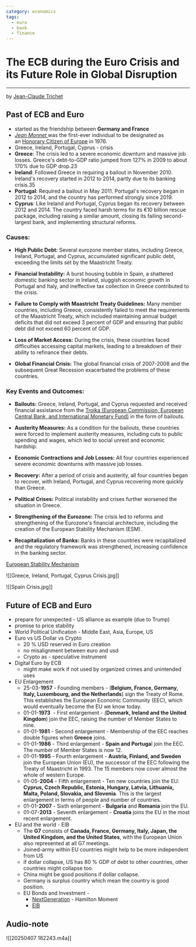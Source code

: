 ```yaml
---
category: economics
tags:
  - euro
  - bank
  - finance
---
```

# The ECB during the Euro Crisis and its Future Role in Global Disruption
---
by  [Jean-Claude Trichet](https://en.wikipedia.org/wiki/Jean-Claude_Trichet)
## Past of ECB and Euro

- started as the friendship between **Germany and France**
- [*Jean Monnet* ](https://en.wikipedia.org/wiki/Jean_Monnet) was the first-ever individual to be designated as an [Honorary Citizen of Europe](https://en.wikipedia.org/wiki/Honorary_Citizen_of_Europe "Honorary Citizen of Europe") in 1976.
- Greece, Ireland, Portugal, Cyprus - crisis
- **Greece**: The crisis led to a severe economic downturn and massive job losses. Greece's debt-to-GDP ratio jumped from 127% in 2009 to about 170% due to GDP drop.23
- **Ireland**: Followed Greece in requiring a bailout in November 2010. Ireland's recovery started in 2012 to 2014, partly due to its banking crisis.35
- **Portugal**: Required a bailout in May 2011. Portugal's recovery began in 2012 to 2014, and the country has performed strongly since 2019.
- **Cyprus**: Like Ireland and Portugal, Cyprus began its recovery between 2012 and 2014. The country faced harsh terms for its €10 billion rescue package, including raising a similar amount, closing its failing second-largest bank, and implementing structural reforms.

### Causes:

- **High Public Debt:**
	Several eurozone member states, including Greece, Ireland, Portugal, and Cyprus, accumulated significant public debt, exceeding the limits set by the Maastricht Treaty. 
    
- **Financial Instability:**
	A burst housing bubble in Spain, a shattered domestic banking sector in Ireland, sluggish economic growth in Portugal and Italy, and ineffective tax collection in Greece contributed to the crisis. 
    
- **Failure to Comply with Maastricht Treaty Guidelines:**
	Many member countries, including Greece, consistently failed to meet the requirements of the Maastricht Treaty, which included maintaining annual budget deficits that did not exceed 3 percent of GDP and ensuring that public debt did not exceed 60 percent of GDP. 
    
- **Loss of Market Access:**
	During the crisis, these countries faced difficulties accessing capital markets, leading to a breakdown of their ability to refinance their debts. 
    
- **Global Financial Crisis:**
	The global financial crisis of 2007-2008 and the subsequent Great Recession exacerbated the problems of these countries. 
    
###  Key Events and Outcomes:

- **Bailouts:**
	Greece, Ireland, Portugal, and Cyprus requested and received financial assistance from the [Troika (European Commission, European Central Bank, and International Monetary Fund)](https://en.wikipedia.org/wiki/Troika_(European_group)) in the form of bailouts. 
    
- **Austerity Measures:**
	As a condition for the bailouts, these countries were forced to implement austerity measures, including cuts to public spending and wages, which led to social unrest and economic hardship. 
    
- **Economic Contractions and Job Losses:**
	All four countries experienced severe economic downturns with massive job losses. 
    
- **Recovery:**
    After a period of crisis and austerity, all four countries began to recover, with Ireland, Portugal, and Cyprus recovering more quickly than Greece. 
    
- **Political Crises:**
    Political instability and crises further worsened the situation in Greece. 
    
- **Strengthening of the Eurozone:**
    The crisis led to reforms and strengthening of the Eurozone's financial architecture, including the creation of the European Stability Mechanism (ESM). 
    
- **Recapitalization of Banks:**
    Banks in these countries were recapitalized and the regulatory framework was strengthened, increasing confidence in the banking sector.

[European Stability Mechanism](https://www.esm.europa.eu/)

![[Greece, Ireland, Portugal, Cyprus Crisis.jpg]]

![[Spain Crisis.jpg]]

## Future of ECB and Euro

- prepare for unexpected - US alliance as example (due to Trump)
- promise to price stability 
- World Political Unification - Middle East, Asia, Europe, US
- Euro vs US Dollar vs Crypto
	- 20 % USD reserved in Euro creation 
	- no misalignment between euro and usd
	- Crypto as - speculative instrument 
- Digital Euro by ECB
	- might make work if not used by organized crimes and unintended uses
- EU Enlargement
	- 25-03-**1957** - Founding members - (**Belgium, France, Germany, Italy, Luxembourg, and the Netherlands**) sign the Treaty of Rome. This establishes the European Economic Community (EEC), which would eventually become the EU we know today.
	- 01-01-**1973**  - First enlargement - (**Denmark, Ireland and the United Kingdom**) join the EEC, raising the number of Member States to nine.
	- 01-01-**1981** - Second enlargement - Membership of the EEC reaches double figures when **Greece** joins.
	- 01-01-**1986** - Third enlargement - **Spain and Portuga**l join the EEC. The number of Member States is now 12.
	- 01-01-**1995** - Fourth enlargement - **Austria, Finland, and Sweden** join the European Union (EU), the successor of the EEC following the Treaty of Maastricht in 1993. The 15 members now cover almost the whole of western Europe.
	- 01-05-**2004** - Fifth enlargement - Ten new countries join the EU: **Cyprus, Czech Republic, Estonia, Hungary, Latvia, Lithuania, Malta, Poland, Slovakia, and Slovenia**. This is the largest enlargement in terms of people and number of countries.
	- 01-01-**2007** - Sixth enlargement - **Bulgaria** and **Romania** join the EU.
	- 01-07-**2013** - Seventh enlargement - **Croatia** joins the EU in the most recent enlargement.
- EU  and the world - EIB
	- The **G7** consists of **Canada, France, Germany, Italy, Japan, the United Kingdom, and the United States**, with the European Union also represented at all G7 meetings.
	- Joined-army within EU countries might help to be more independent from US
	- if dollar collapse,  US has 80 % GDP of debt to other countries, other countries might collapse too.
	- China might be good positions if dollar collapse.
	- Germany is surplus country which mean the country is good position.
	- EU Bonds and Investment -
		- [NextGeneration](https://next-generation-eu.europa.eu/index_de) - Hamilton Moment
		- [EIB](https://www.eib.org/de/index)

## Audio-note

![[20250407 182243.m4a]]

